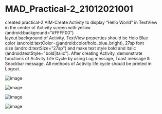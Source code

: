 # MAD_Practical-2_21012021001
created practical-2
AIM-Create Activity to display “Hello World” in TextView in the 
center of Activity screen with yellow (android:background="#FFFF00") 	
layout background of Activity. TextView properties should be Holo Blue 	
color (android:textColor=@android:color/holo_blue_bright), 27sp font 	
size (android:textSize="27sp") and make text style bold and italic 	
(android:textStyle="bold|italic"). After creating Activity, demonstrate 	
functions of Activity Life Cycle by using Log message, Toast message & 	
Snackbar message. All methods of Activity life cycle should be printed in Logcat.


![image](https://github.com/AdesharaBrijesh/MAD_Practical-2_21012021001/assets/98079442/8f3a5860-47b8-4326-b995-f41a2e327fcc)

![image](https://github.com/AdesharaBrijesh/MAD_Practical-2_21012021001/assets/98079442/111c15e6-3068-4096-8de8-85f2795f72e3)

![image](https://github.com/AdesharaBrijesh/MAD_Practical-2_21012021001/assets/98079442/8ea582c0-d3b0-4ae7-991d-27c9c2a9859c)

![image](https://github.com/AdesharaBrijesh/MAD_Practical-2_21012021001/assets/98079442/1b13f0f5-78ec-400e-989a-4dfb65b9cfeb)





